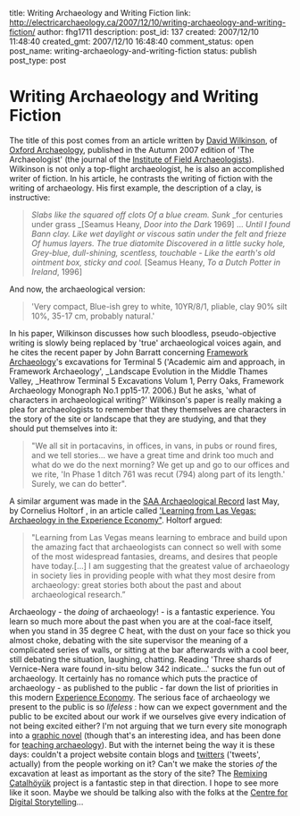 title: Writing Archaeology and Writing Fiction
link: http://electricarchaeology.ca/2007/12/10/writing-archaeology-and-writing-fiction/
author: fhg1711
description: 
post_id: 137
created: 2007/12/10 11:48:40
created_gmt: 2007/12/10 16:48:40
comment_status: open
post_name: writing-archaeology-and-writing-fiction
status: publish
post_type: post

# Writing Archaeology and Writing Fiction

The title of this post comes from an article written by [David Wilkinson](http://thehumanjourney.net//index.php?option=com_contact&task=view&contact_id=173), of [Oxford Archaeology](http://thehumanjourney.net//), published in the Autumn 2007 edition of 'The Archaeologist' (the journal of the [Institute of Field Archaeologists](http://www.archaeologists.net/modules/tinycontent/index.php?id=1)). Wilkinson is not only a top-flight archaeologist, he is also an accomplished writer of fiction. In his article, he contrasts the writing of fiction with the writing of archaeology. His first example, the description of a clay, is instructive: 

> _Slabs like the squared off clots_ _Of a blue cream. Sunk_ _for centuries under grass _[Seamus Heany, _Door into the Dark_ 1969] ... _Until I found Bann clay. Like wet daylight_ _or viscous satin under the felt and frieze_ _Of humus layers. The true diatomite_ _Discovered in a little sucky hole,_ _Grey-blue, dull-shining, scentless, touchable -_ _Like the earth's old ointment box, sticky and cool._ [Seamus Heany, _To a Dutch Potter in Ireland_, 1996]

And now, the archaeological version: 

> 'Very compact, Blue-ish grey to white, 10YR/8/1, pliable, clay 90% silt 10%, 35-17 cm, probably natural.'

In his paper, Wilkinson discusses how such bloodless, pseudo-objective writing is slowly being replaced by 'true' archaeological voices again, and he cites the recent paper by John Barratt concerning [Framework Archaeology](http://www.framearch.co.uk/)'s excavations for Terminal 5 ('Academic aim and approach, in Framework Archaeology', _Landscape Evolution in the Middle Thames Valley, _Heathrow Terminal 5 Excavations Volum 1, Perry Oaks, Framework Archaeology Monograph No.1 pp15-17. 2006.) But he asks, 'what of characters in archaeological writing?' Wilkinson's paper is really making a plea for archaeologists to remember that they themselves are characters in the story of the site or landscape that they are studying, and that they should put themselves into it: 

> "We all sit in portacavins, in offices, in vans, in pubs or round fires, and we tell stories... we have a great time and drink too much and what do we do the next morning? We get up and go to our offices and we rite, 'In Phase 1 ditch 761 was recut (794) along part of its length.' Surely, we can do better".

A similar argument was made in the [SAA Archaeological Record](http://www.saa.org/Publications/theSAAarchRec/) last May, by Cornelius Holtorf , in an article called ['Learning from Las Vegas: Archaeology in the Experience Economy"](http://electricarchaeologist.wordpress.com/2007/06/22/learning-in-las-vegas-archaeology-in-the-experience-economy/). Holtorf argued: 

> "Learning from Las Vegas means learning to embrace and build upon the amazing fact that archaeologists can connect so well with some of the most widespread fantasies, dreams, and desires that people have today.[…] I am suggesting that the greatest value of archaeology in society lies in providing people with what they most desire from archaeology: great stories both about the past and about archaeological research.”

Archaeology - the _doing_ of archaeology! - is a fantastic experience. You learn so much more about the past when you are at the coal-face itself, when you stand in 35 degree C heat, with the dust on your face so thick you almost choke, debating with the site supervisor the meaning of a complicated series of walls, or sitting at the bar afterwards with a cool beer, still debating the situation, laughing, chatting. Reading 'Three shards of Vernice-Nera ware found in-situ below 342 indicate...' sucks the fun out of archaeology. It certainly has no romance which puts the practice of archaeology - as published to the public - far down the list of priorities in this modern [Experience Economy](http://en.wikipedia.org/wiki/Experience_economy). The serious face of archaeology we present to the public is so _lifeless_ : how can we expect government and the public to be excited about our work if we ourselves give every indication of not being excited either? I'm not arguing that we turn every site monograph into a [graphic novel](http://en.wikipedia.org/wiki/Graphic_novel) (though that's an interesting idea, and has been done for [teaching archaeology](http://archaeology.about.com/od/booksforbeginners/fr/loubser.htm)). But with the internet being the way it is these days: couldn't a project website contain blogs and [twitters](http://twitter.com/) ('tweets', actually) from the people working on it? Can't we make the stories _of_ the excavation at least as important as the story of the site? The [Remixing ](http://okapi.dreamhosters.com/remixing/mainpage.html)[Çatalhöyük](http://okapi.dreamhosters.com/remixing/mainpage.html) project is a fantastic step in that direction. I hope to see more like it soon. Maybe we should be talking also with the folks at the [Centre for Digital Storytelling](http://www.storycenter.org/index1.html)...